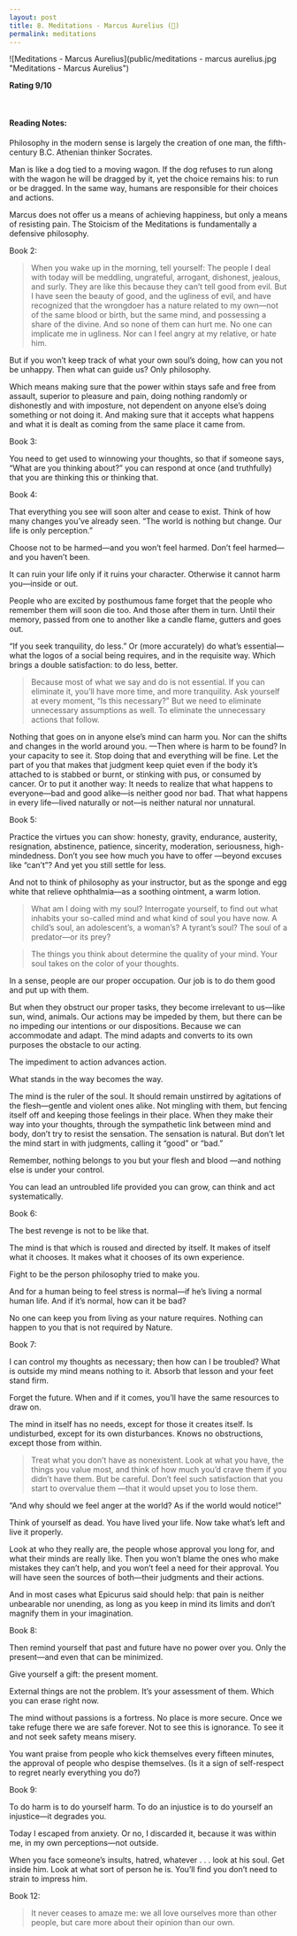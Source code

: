 ```yaml
---
layout: post
title: 8. Meditations - Marcus Aurelius (📱)
permalink: meditations
---
```


![Meditations - Marcus Aurelius](public/meditations - marcus aurelius.jpg "Meditations - Marcus Aurelius")

**Rating 9/10**

<br>

#### Reading Notes:

Philosophy in the modern sense is largely the creation of one man, the fifth-century B.C. Athenian thinker Socrates.

Man is like a dog tied to a moving wagon. If the dog refuses to run along with the wagon he will be dragged by it, yet the choice remains his: to run or be dragged. In the same way, humans are responsible for their choices and actions.

Marcus does not offer us a means of achieving happiness, but only a means of resisting pain. The Stoicism of the Meditations is fundamentally a defensive philosophy.

Book 2:

> When you wake up in the morning, tell yourself: The people I deal with today will be meddling, ungrateful, arrogant, dishonest, jealous, and surly. They are like this because they can’t tell good from evil. But I have seen the beauty of good, and the ugliness of evil, and have recognized that the wrongdoer has a nature related to my own—not of the same blood or birth, but the same mind, and possessing a share of the divine. And so none of them can hurt me. No one can implicate me in ugliness. Nor can I feel angry at my relative, or hate him.

But if you won’t keep track of what your own soul’s doing, how can you not be unhappy.
Then what can guide us? Only philosophy.

Which means making sure that the power within stays safe and free from assault, superior to pleasure and pain, doing nothing randomly or dishonestly and with imposture, not dependent on anyone else’s doing something or not doing it. And making sure that it accepts what happens and what it is dealt as coming from the same place it came from.

Book 3:

You need to get used to winnowing your thoughts, so that if someone says, “What are you thinking about?” you can respond at once (and truthfully) that you are thinking this or thinking that.

Book 4:

That everything you see will soon alter and cease to exist. Think of how many changes you’ve already seen. “The world is nothing but change. Our life is only perception.”

Choose not to be harmed—and you won’t feel harmed. Don’t feel harmed—and you haven’t been.

It can ruin your life only if it ruins your character. Otherwise it cannot harm you—inside or out.

People who are excited by posthumous fame forget that the people who remember them will soon die too. And those after them in turn. Until their memory, passed from one to another like a candle flame, gutters and goes out.

“If you seek tranquility, do less.” Or (more accurately) do what’s essential—what the logos of a social being requires, and in the requisite way. Which brings a double satisfaction: to do less, better.

> Because most of what we say and do is not essential. If you can eliminate it, you’ll have more time, and more tranquility. Ask yourself at every moment, “Is this necessary?” But we need to eliminate unnecessary assumptions as well. To eliminate the unnecessary actions that follow.

Nothing that goes on in anyone else’s mind can harm you. Nor can the shifts and changes in the world around you. —Then where is harm to be found?
In your capacity to see it. Stop doing that and everything will be fine. Let the part of you that makes that judgment keep quiet even if the body it’s attached to is stabbed or burnt, or stinking with pus, or consumed by cancer. Or to put it another way: It needs to realize that what happens to everyone—bad and good alike—is neither good nor bad. That what happens in every life—lived naturally or not—is neither natural nor unnatural.

Book 5:

Practice the virtues you can show: honesty, gravity, endurance, austerity, resignation, abstinence, patience, sincerity, moderation, seriousness, high-mindedness. Don’t you see how much you have to offer —beyond excuses like “can’t”? And yet you still settle for less.

And not to think of philosophy as your instructor, but as the sponge and egg white that relieve ophthalmia—as a soothing ointment, a warm lotion.

> What am I doing with my soul? Interrogate yourself, to find out what inhabits your so-called mind and what kind of soul you have now. A child’s soul, an adolescent’s, a woman’s? A tyrant’s soul? The soul of a predator—or its prey?

> The things you think about determine the quality of your mind. Your soul takes on the color of your thoughts.

In a sense, people are our proper occupation. Our job is to do them good and put up with them.

But when they obstruct our proper tasks, they become irrelevant to us—like sun, wind, animals. Our actions may be impeded by them, but there can be no impeding our intentions or our dispositions. Because we can accommodate and adapt. The mind adapts and converts to its own purposes the obstacle to our acting.

The impediment to action advances action.

What stands in the way becomes the way.

The mind is the ruler of the soul. It should remain unstirred by agitations of the flesh—gentle and violent ones alike. Not mingling with them, but fencing itself off and keeping those feelings in their place. When they make their way into your thoughts, through the sympathetic link between mind and body, don’t try to resist the sensation. The sensation is natural. But don’t let the mind start in with judgments, calling it “good” or “bad.”

Remember, nothing belongs to you but your flesh and blood —and nothing else is under your control.

You can lead an untroubled life provided you can grow, can think and act systematically.

Book 6:

The best revenge is not to be like that.

The mind is that which is roused and directed by itself. It makes of itself what it chooses. It makes what it chooses of its own experience.

Fight to be the person philosophy tried to make you.

And for a human being to feel stress is normal—if he’s living a normal human life. And if it’s normal, how can it be bad?

No one can keep you from living as your nature requires. Nothing can happen to you that is not required by Nature.

Book 7:

I can control my thoughts as necessary; then how can I be troubled? What is outside my mind means nothing to it. Absorb that lesson and your feet stand firm.

Forget the future. When and if it comes, you’ll have the same resources to draw on.

The mind in itself has no needs, except for those it creates itself. Is undisturbed, except for its own disturbances. Knows no obstructions, except those from within.

> Treat what you don’t have as nonexistent. Look at what you have, the things you value most, and think of how much you’d crave them if you didn’t have them. But be careful. Don’t feel such satisfaction that you start to overvalue them —that it would upset you to lose them.

“And why should we feel anger at the world? As if the world would notice!”

Think of yourself as dead. You have lived your life. Now take what’s left and live it properly.

Look at who they really are, the people whose approval you long for, and what their minds are really like. Then you won’t blame the ones who make mistakes they can’t help, and you won’t feel a need for their approval. You will have seen the sources of both—their judgments and their actions.

And in most cases what Epicurus said should help: that pain is neither unbearable nor unending, as long as you keep in mind its limits and don’t magnify them in your imagination.

Book 8:

Then remind yourself that past and future have no power over you. Only the present—and even that can be minimized.

Give yourself a gift: the present moment.

External things are not the problem. It’s your assessment of them. Which you can erase right now.

The mind without passions is a fortress. No place is more secure. Once we take refuge there we are safe forever. Not to see this is ignorance. To see it and not seek safety means misery.

You want praise from people who kick themselves every fifteen minutes, the approval of people who despise themselves. (Is it a sign of self-respect to regret nearly everything you do?)

Book 9:

To do harm is to do yourself harm. To do an injustice is to do yourself an injustice—it degrades you.

Today I escaped from anxiety. Or no, I discarded it, because it was within me, in my own perceptions—not outside.

When you face someone’s insults, hatred, whatever . . . look at his soul. Get inside him. Look at what sort of person he is. You’ll find you don’t need to strain to impress him.

Book 12:

> It never ceases to amaze me: we all love ourselves more than other people, but care more about their opinion than our own.
